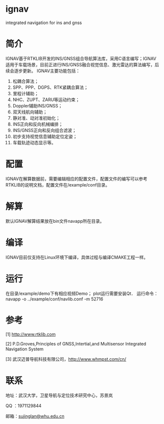 # ignav
integrated navigation for ins and gnss

# 简介
IGNAV基于RTKLIB开发的INS/GNSS组合导航算法库，采用C语言编写；IGNAV适用于车载场景，目前正进行INS/GNSS融合视觉信息、激光雷达的算法编写，后续会逐步更新。
IGNAV主要功能包括：
  1. 松耦合算法；
  2. SPP、PPP、DGPS、RTK紧耦合算法；
  3. 里程计辅助；
  4. NHC、ZUPT、ZARU等运动约束；
  5. Doppler辅助INS/GNSS；
  6. 双天线航向辅助；
  7. 静对准、动对准初始化；
  8. INS正向和反向机械编排；
  9. INS/GNSS正向和反向组合滤波；
  10. 初步支持视觉信息辅助定位定姿；
  11. 车载轨迹动态显示等。

# 配置
IGNAV在解算数据前，需要编辑相应的配置文件，配置文件的编写可以参考RTKLIB的说明文档，配置文件在/example/conf目录。

# 解算
默认IGNAV解算结果放在bin文件navapp所在目录。

# 编译
IGNAV目前仅支持在Linux环境下编译，具体过程与编译CMAKE工程一样。

# 运行
在目录/example/demo下有相应视频Demo；
plot运行需要安装Qt．
运行命令：navapp -o ../example/conf/navlib.conf -m 52716

# 参考
[1] http://www.rtklib.com

[2] P.D.Groves,Principles of GNSS,Intertial,and Multisensor Integrated Navigation System

[3] 武汉迈普导航科技有限公司，http://www.whmpst.com/cn/

# 联系
地址：武汉大学，卫星导航与定位技术研究中心，苏景岚

QQ  ：1971129844

邮箱：sujinglan@whu.edu.cn

